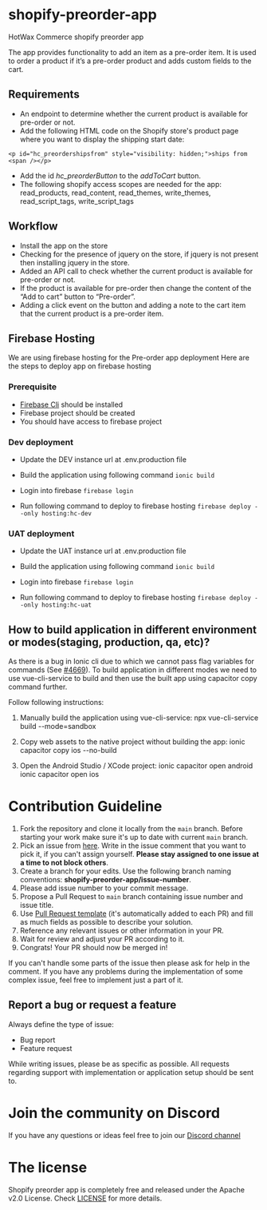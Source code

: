 # shopify-preorder-app
HotWax Commerce shopify preorder app

The app provides functionality to add an item as a pre-order item. It is used to order a product if it’s a pre-order product and adds custom fields to the cart.

## Requirements
- An endpoint to determine whether the current product is available for pre-order or not.
- Add the following HTML code on the Shopify store's product page where you want to display the shipping start date:
```
<p id="hc_preordershipsfrom" style="visibility: hidden;">ships from <span /></p>
```
- Add the id *hc_preorderButton* to the *addToCart* button.
- The following shopify access scopes are needed for the app: read_products, read_content, read_themes, write_themes, read_script_tags, write_script_tags

## Workflow
- Install the app on the store
- Checking for the presence of jquery on the store, if jquery is not present then installing jquery in the store.
- Added an API call to check whether the current product is available for pre-order or not.
- If the product is available for pre-order then change the content of the “Add to cart” button to “Pre-order”.
- Adding a click event on the button and adding a note to the cart item that the current product is a pre-order item.


## Firebase Hosting

We are using firebase hosting for the Pre-order app deployment
Here are the steps to deploy app on firebase hosting

### Prerequisite
- [Firebase Cli](https://firebase.google.com/docs/cli) should be installed 
- Firebase project should be created
- You should have access to firebase project

### Dev deployment 
- Update the DEV instance url at .env.production file

- Build the application using following command
`ionic build`

- Login into firebase 
`firebase login`

- Run following command to deploy to firebase hosting
`firebase deploy --only hosting:hc-dev`


### UAT deployment 
- Update the UAT instance url at .env.production file

- Build the application using following command
`ionic build`

- Login into firebase 
`firebase login`

- Run following command to deploy to firebase hosting
`firebase deploy --only hosting:hc-uat`

## How to build application in different environment or modes(staging, production, qa, etc)?
As there is a bug in Ionic cli due to which we cannot pass flag variables for commands (See [#4669](https://github.com/ionic-team/ionic-cli/issues/4642)). To build application in different modes we need to use vue-cli-service to build and then use the built app using capacitor copy command further. 

Follow following instructions:
1. Manually build the application using vue-cli-service:
npx vue-cli-service build --mode=sandbox

2. Copy web assets to the native project without building the app:
ionic capacitor copy ios --no-build

3. Open the Android Studio / XCode project:
ionic capacitor open android   
ionic capacitor open ios

# Contribution Guideline

1. Fork the repository and clone it locally from the `main` branch. Before starting your work make sure it's up to date with current `main` branch.
2. Pick an issue from [here](https://github.com/hotwax/shopify-preorder-app/issues). Write in the issue comment that you want to pick it, if you can't assign yourself. **Please stay assigned to one issue at a time to not block others**.
3. Create a branch for your edits. Use the following branch naming conventions: **shopify-preorder-app/issue-number**.
4. Please add issue number to your commit message.
5. Propose a Pull Request to `main` branch containing issue number and issue title.
6. Use [Pull Request template](https://github.com/hotwax/shopify-preorder-app/blob/main/.github/PULL_REQUEST_TEMPLATE.md) (it's automatically added to each PR) and fill as much fields as possible to describe your solution.
7. Reference any relevant issues or other information in your PR.
8. Wait for review and adjust your PR according to it.
9. Congrats! Your PR should now be merged in!

If you can't handle some parts of the issue then please ask for help in the comment. If you have any problems during the implementation of some complex issue, feel free to implement just a part of it.

## Report a bug or request a feature

Always define the type of issue:
* Bug report
* Feature request

While writing issues, please be as specific as possible. All requests regarding support with implementation or application setup should be sent to.

# Join the community on Discord
If you have any questions or ideas feel free to join our <a href="https://discord.gg/SwpJnpdyg3" target="_blank">Discord channel</a>

# The license
Shopify preorder app is completely free and released under the Apache v2.0 License. Check <a href="https://github.com/hotwax/shopify-preorder-app/blob/main/LICENSE" target="_blank">LICENSE</a> for more details.

